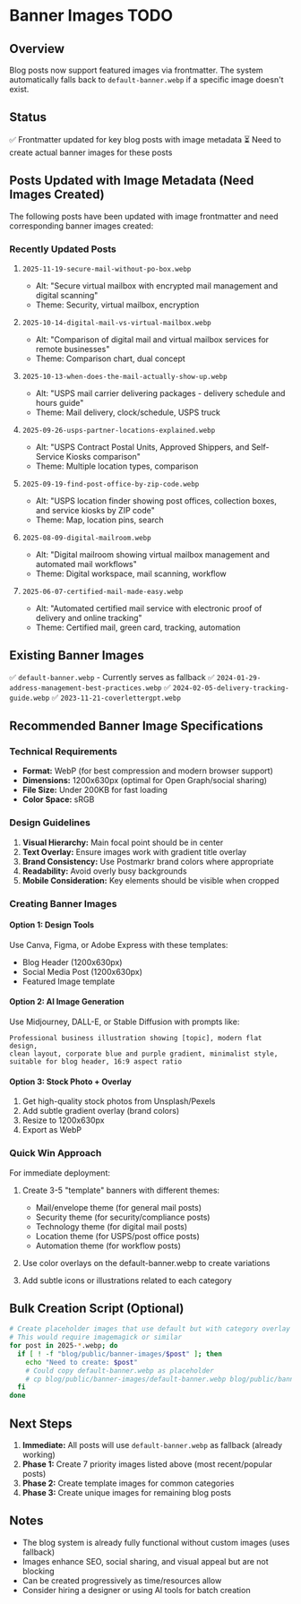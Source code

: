 # Banner Images TODO

## Overview
Blog posts now support featured images via frontmatter. The system automatically falls back to `default-banner.webp` if a specific image doesn't exist.

## Status
✅ Frontmatter updated for key blog posts with image metadata
⏳ Need to create actual banner images for these posts

## Posts Updated with Image Metadata (Need Images Created)

The following posts have been updated with image frontmatter and need corresponding banner images created:

### Recently Updated Posts
1. `2025-11-19-secure-mail-without-po-box.webp`
   - Alt: "Secure virtual mailbox with encrypted mail management and digital scanning"
   - Theme: Security, virtual mailbox, encryption

2. `2025-10-14-digital-mail-vs-virtual-mailbox.webp`
   - Alt: "Comparison of digital mail and virtual mailbox services for remote businesses"
   - Theme: Comparison chart, dual concept

3. `2025-10-13-when-does-the-mail-actually-show-up.webp`
   - Alt: "USPS mail carrier delivering packages - delivery schedule and hours guide"
   - Theme: Mail delivery, clock/schedule, USPS truck

4. `2025-09-26-usps-partner-locations-explained.webp`
   - Alt: "USPS Contract Postal Units, Approved Shippers, and Self-Service Kiosks comparison"
   - Theme: Multiple location types, comparison

5. `2025-09-19-find-post-office-by-zip-code.webp`
   - Alt: "USPS location finder showing post offices, collection boxes, and service kiosks by ZIP code"
   - Theme: Map, location pins, search

6. `2025-08-09-digital-mailroom.webp`
   - Alt: "Digital mailroom showing virtual mailbox management and automated mail workflows"
   - Theme: Digital workspace, mail scanning, workflow

7. `2025-06-07-certified-mail-made-easy.webp`
   - Alt: "Automated certified mail service with electronic proof of delivery and online tracking"
   - Theme: Certified mail, green card, tracking, automation

## Existing Banner Images
✅ `default-banner.webp` - Currently serves as fallback
✅ `2024-01-29-address-management-best-practices.webp`
✅ `2024-02-05-delivery-tracking-guide.webp`
✅ `2023-11-21-coverlettergpt.webp`

## Recommended Banner Image Specifications

### Technical Requirements
- **Format:** WebP (for best compression and modern browser support)
- **Dimensions:** 1200x630px (optimal for Open Graph/social sharing)
- **File Size:** Under 200KB for fast loading
- **Color Space:** sRGB

### Design Guidelines
1. **Visual Hierarchy:** Main focal point should be in center
2. **Text Overlay:** Ensure images work with gradient title overlay
3. **Brand Consistency:** Use Postmarkr brand colors where appropriate
4. **Readability:** Avoid overly busy backgrounds
5. **Mobile Consideration:** Key elements should be visible when cropped

### Creating Banner Images

#### Option 1: Design Tools
Use Canva, Figma, or Adobe Express with these templates:
- Blog Header (1200x630px)
- Social Media Post (1200x630px)
- Featured Image template

#### Option 2: AI Image Generation
Use Midjourney, DALL-E, or Stable Diffusion with prompts like:
```
Professional business illustration showing [topic], modern flat design, 
clean layout, corporate blue and purple gradient, minimalist style, 
suitable for blog header, 16:9 aspect ratio
```

#### Option 3: Stock Photo + Overlay
1. Get high-quality stock photos from Unsplash/Pexels
2. Add subtle gradient overlay (brand colors)
3. Resize to 1200x630px
4. Export as WebP

### Quick Win Approach
For immediate deployment:
1. Create 3-5 "template" banners with different themes:
   - Mail/envelope theme (for general mail posts)
   - Security theme (for security/compliance posts)
   - Technology theme (for digital mail posts)
   - Location theme (for USPS/post office posts)
   - Automation theme (for workflow posts)

2. Use color overlays on the default-banner.webp to create variations
3. Add subtle icons or illustrations related to each category

## Bulk Creation Script (Optional)

```bash
# Create placeholder images that use default but with category overlay
# This would require imagemagick or similar
for post in 2025-*.webp; do
  if [ ! -f "blog/public/banner-images/$post" ]; then
    echo "Need to create: $post"
    # Could copy default-banner.webp as placeholder
    # cp blog/public/banner-images/default-banner.webp blog/public/banner-images/$post
  fi
done
```

## Next Steps

1. **Immediate:** All posts will use `default-banner.webp` as fallback (already working)
2. **Phase 1:** Create 7 priority images listed above (most recent/popular posts)
3. **Phase 2:** Create template images for common categories
4. **Phase 3:** Create unique images for remaining blog posts

## Notes
- The blog system is already fully functional without custom images (uses fallback)
- Images enhance SEO, social sharing, and visual appeal but are not blocking
- Can be created progressively as time/resources allow
- Consider hiring a designer or using AI tools for batch creation


